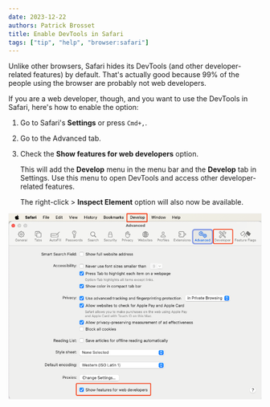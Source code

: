 ```yaml
---
date: 2023-12-22
authors: Patrick Brosset
title: Enable DevTools in Safari
tags: ["tip", "help", "browser:safari"]
---
```

Unlike other browsers, Safari hides its DevTools (and other developer-related features) by default. That's actually good because 99% of the people using the browser are probably not web developers.

If you are a web developer, though, and you want to use the DevTools in Safari, here's how to enable the option:

1. Go to Safari's **Settings** or press `Cmd+,`.

1. Go to the Advanced tab.

1. Check the **Show features for web developers** option.

   This will add the **Develop** menu in the menu bar and the **Develop** tab in Settings. Use this menu to open DevTools and access other developer-related features.

   The right-click > **Inspect Element** option will also now be available.

![Safari's Preferences, the Advanced tab shows the Show Developer menu in menu bar option](../../assets/img/enable-safari-devtools.png)
